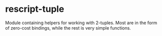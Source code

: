 # rescript-tuple
Module containing helpers for working with 2-tuples. Most are in the form of zero-cost bindings,
while the rest is very simple functions.